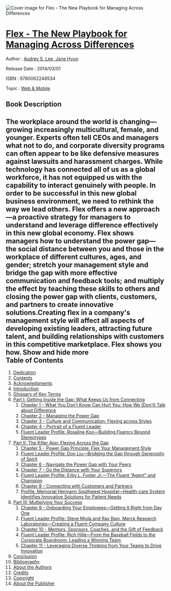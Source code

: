 ![Cover image for Flex - The New Playbook for Managing Across Differences](https://imgdetail.ebookreading.net/cover/cover/web_mobile/EB9780062248534.jpg)

[Flex - The New Playbook for Managing Across Differences](https://ebookreading.net/view/book/Flex+-+The+New+Playbook+for+Managing+Across+Differences-EB9780062248534_1.html "Flex - The New Playbook for Managing Across Differences")
====================================================================================================================

Author : [Audrey S. Lee](https://ebookreading.net/search/author/Audrey+S.+Lee),[ Jane Hyun](https://ebookreading.net/search/author/+Jane+Hyun)

Release Date : 2014/03/01

ISBN : 9780062248534

Topic : [Web & Mobile](https://ebookreading.net/search/category/web-mobile)

Book Description
-----------------

 The workplace around the world is changing—growing increasingly multicultural, female, and younger. Experts often tell CEOs and managers what not to do, and corporate diversity programs can often appear to be like defensive measures against lawsuits and harassment charges. While technology has connected all of us as a global workforce, it has not equipped us with the capability to interact genuinely with people. In order to be successful in this new global business environment, we need to rethink the way we lead others.
Flex offers a new approach—a proactive strategy for managers to understand and leverage difference effectively in this new global economy.
Flex shows managers how to
  understand the power gap—the social distance between you and those in the workplace of different cultures, ages, and gender;  stretch your management style and bridge the gap with more effective communication and feedback tools; and  multiply the effect by teaching these skills to others and closing the power gap with clients, customers, and partners to create innovative solutions.Creating flex in a company's management style will affect all aspects of developing existing leaders, attracting future talent, and building relationships with customers in this competitive marketplace. Flex shows you how.
        Show and hide more                
Table of Contents
-----------------

1. [Dedication](https://ebookreading.net/view/book/Flex+-+The+New+Playbook+for+Managing+Across+Differences-EB9780062248534_3.html#ded01)
1. [Contents](https://ebookreading.net/view/book/Flex+-+The+New+Playbook+for+Managing+Across+Differences-EB9780062248534_4.html)
1. [Acknowledgments](https://ebookreading.net/view/book/Flex+-+The+New+Playbook+for+Managing+Across+Differences-EB9780062248534_5.html#ack01)
1. [Introduction](https://ebookreading.net/view/book/Flex+-+The+New+Playbook+for+Managing+Across+Differences-EB9780062248534_6.html#int01)
1. [Glossary of Key Terms](https://ebookreading.net/view/book/Flex+-+The+New+Playbook+for+Managing+Across+Differences-EB9780062248534_7.html#glo01)
1. [Part I: Getting Inside the Gap: What Keeps Us from Connecting](https://ebookreading.net/view/book/Flex+-+The+New+Playbook+for+Managing+Across+Differences-EB9780062248534_8.html#pt01)
    1. [Chapter 1 - What You Don’t Know Can Hurt You: How We (Don’t) Talk about Difference](https://ebookreading.net/view/book/Flex+-+The+New+Playbook+for+Managing+Across+Differences-EB9780062248534_9.html#cha1)
    1. [Chapter 2 - Managing the Power Gap](https://ebookreading.net/view/book/Flex+-+The+New+Playbook+for+Managing+Across+Differences-EB9780062248534_10.html#cha2)
    1. [Chapter 3 - Culture and Communication: Flexing across Styles](https://ebookreading.net/view/book/Flex+-+The+New+Playbook+for+Managing+Across+Differences-EB9780062248534_11.html#cha3)
    1. [Chapter 4 - Portrait of a Fluent Leader](https://ebookreading.net/view/book/Flex+-+The+New+Playbook+for+Managing+Across+Differences-EB9780062248534_12.html#cha4)
    1. [Fluent Leader Profile: Rosaline Koo—Building Fluency Beyond Stereotypes](https://ebookreading.net/view/book/Flex+-+The+New+Playbook+for+Managing+Across+Differences-EB9780062248534_13.html#sec01)
1. [Part II: The Killer App: Flexing Across the Gap](https://ebookreading.net/view/book/Flex+-+The+New+Playbook+for+Managing+Across+Differences-EB9780062248534_14.html#pt02)
    1. [Chapter 5 - Power Gap Principle: Flex Your Management Style](https://ebookreading.net/view/book/Flex+-+The+New+Playbook+for+Managing+Across+Differences-EB9780062248534_15.html#cha5)
    1. [Fluent Leader Profile: Don Liu—Bridging the Gap through Generosity of Spirit](https://ebookreading.net/view/book/Flex+-+The+New+Playbook+for+Managing+Across+Differences-EB9780062248534_16.html#sec02)
    1. [Chapter 6 - Navigate the Power Gap with Your Peers](https://ebookreading.net/view/book/Flex+-+The+New+Playbook+for+Managing+Across+Differences-EB9780062248534_17.html#cha6)
    1. [Chapter 7 - Go the Distance with Your Superiors](https://ebookreading.net/view/book/Flex+-+The+New+Playbook+for+Managing+Across+Differences-EB9780062248534_18.html#cha7)
    1. [Fluent Leader Profile: Erby L. Foster Jr.—The Fluent “Agent” and Champion](https://ebookreading.net/view/book/Flex+-+The+New+Playbook+for+Managing+Across+Differences-EB9780062248534_19.html#sec03)
    1. [Chapter 8 - Connecting with Customers and Partners](https://ebookreading.net/view/book/Flex+-+The+New+Playbook+for+Managing+Across+Differences-EB9780062248534_20.html#cha8)
    1. [Profile: Memorial Hermann Southwest Hospital—Health-care System Identifies Innovative Solutions for Patient Needs](https://ebookreading.net/view/book/Flex+-+The+New+Playbook+for+Managing+Across+Differences-EB9780062248534_21.html#sec04)
1. [Part III: Multiplying Your Success](https://ebookreading.net/view/book/Flex+-+The+New+Playbook+for+Managing+Across+Differences-EB9780062248534_22.html#pt03)
    1. [Chapter 9 - Onboarding Your Employees—Getting It Right from Day One](https://ebookreading.net/view/book/Flex+-+The+New+Playbook+for+Managing+Across+Differences-EB9780062248534_23.html#cha9)
    1. [Fluent Leader Profile: Steve Miola and Ray Bain, Merck Research Laboratories—Creating a Fluent Company Culture](https://ebookreading.net/view/book/Flex+-+The+New+Playbook+for+Managing+Across+Differences-EB9780062248534_24.html#sec05)
    1. [Chapter 10 - Mentors, Sponsors, Coaches, and the Gift of Feedback](https://ebookreading.net/view/book/Flex+-+The+New+Playbook+for+Managing+Across+Differences-EB9780062248534_25.html#cha10)
    1. [Fluent Leader Profile: Rich Hille—From the Baseball Fields to the Corporate Boardroom: Leading a Winning Team](https://ebookreading.net/view/book/Flex+-+The+New+Playbook+for+Managing+Across+Differences-EB9780062248534_26.html#sec06)
    1. [Chapter 11 - Leveraging Diverse Thinking from Your Teams to Drive Innovation](https://ebookreading.net/view/book/Flex+-+The+New+Playbook+for+Managing+Across+Differences-EB9780062248534_27.html#cha11)
1. [Conclusion](https://ebookreading.net/view/book/Flex+-+The+New+Playbook+for+Managing+Across+Differences-EB9780062248534_28.html#con01)
1. [Bibliography](https://ebookreading.net/view/book/Flex+-+The+New+Playbook+for+Managing+Across+Differences-EB9780062248534_29.html#bib01)
1. [About the Authors](https://ebookreading.net/view/book/Flex+-+The+New+Playbook+for+Managing+Across+Differences-EB9780062248534_30.html#ata01)
1. [Credits](https://ebookreading.net/view/book/Flex+-+The+New+Playbook+for+Managing+Across+Differences-EB9780062248534_31.html#cre01)
1. [Copyright](https://ebookreading.net/view/book/Flex+-+The+New+Playbook+for+Managing+Across+Differences-EB9780062248534_32.html#cop01)
1. [About the Publisher](https://ebookreading.net/view/book/Flex+-+The+New+Playbook+for+Managing+Across+Differences-EB9780062248534_33.html#atp01)
